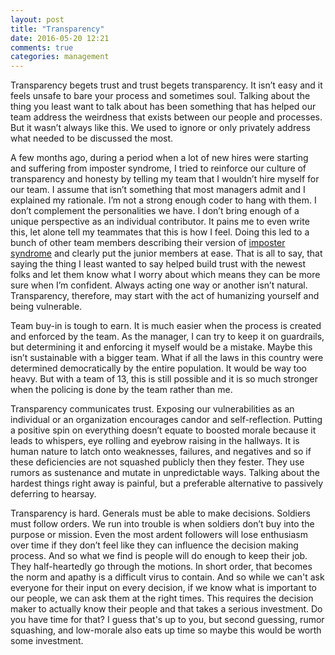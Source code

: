 ```yaml
---
layout: post
title: "Transparency"
date: 2016-05-20 12:21
comments: true
categories: management
---
```


Transparency begets trust and trust begets transparency. It isn’t easy and it feels unsafe to bare your process and sometimes soul. Talking about the thing you least want to talk about has been something that has helped our team address the weirdness that exists between our people and processes. But it wasn’t always like this. We used to ignore or only privately address what needed to be discussed the most.

A few months ago, during a period when a lot of new hires were starting and suffering from imposter syndrome, I tried to reinforce our culture of transparency and honesty by telling my team that I wouldn’t hire myself for our team. I assume that isn’t something that most managers admit and I explained my rationale. I’m not a strong enough coder to hang with them. I don’t complement the personalities we have. I don’t bring enough of a unique perspective as an individual contributor. It pains me to even write this, let alone tell my teammates that this is how I feel. Doing this led to a bunch of other team members describing their version of [imposter syndrome](https://en.wikipedia.org/wiki/Impostor_syndrome) and clearly put the junior members at ease. That is all to say, that saying the thing I least wanted to say helped build trust with the newest folks and let them know what I worry about which means they can be more sure when I’m confident. Always acting one way or another isn’t natural. Transparency, therefore, may start with the act of humanizing yourself and being vulnerable. 

Team buy-in is tough to earn. It is much easier when the process is created and enforced by the team. As the manager, I can try to keep it on guardrails, but determining it and enforcing it myself would be a mistake. Maybe this isn’t sustainable with a bigger team. What if all the laws in this country were determined democratically by the entire population. It would be way too heavy. But with a team of 13, this is still possible and it is so much stronger when the policing is done by the team rather than me. 

Transparency communicates trust. Exposing our vulnerabilities as an individual or an organization encourages candor and self-reflection. Putting a positive spin on everything doesn’t equate to boosted morale because it leads to whispers, eye rolling and eyebrow raising in the hallways. It is human nature to latch onto weaknesses, failures, and negatives and so if these deficiencies are not squashed publicly then they fester. They use rumors as sustenance and mutate in unpredictable ways. Talking about the hardest things right away is painful, but a preferable alternative to passively deferring to hearsay.

Transparency is hard. Generals must be able to make decisions. Soldiers must follow orders. We run into trouble is when soldiers don’t buy into the purpose or mission. Even the most ardent followers will lose enthusiasm over time if they don’t feel like they can influence the decision making process. And so what we find is people will do enough to keep their job. They half-heartedly go through the motions. In short order, that becomes the norm and apathy is a difficult virus to contain. And so while we can't ask everyone for their input on every decision, if we know what is important to our people, we can ask them at the right times. This requires the decision maker to actually know their people and that takes a serious investment. Do you have time for that? I guess that's up to you, but second guessing, rumor squashing, and low-morale also eats up time so maybe this would be worth some investment. 
